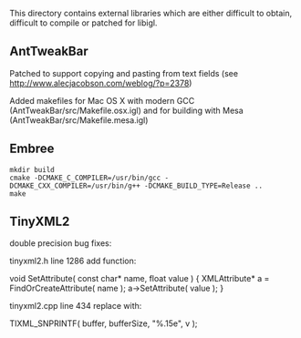 This directory contains external libraries which are either difficult to
obtain, difficult to compile or patched for libigl.

## AntTweakBar
Patched to support copying and pasting from text fields (see
http://www.alecjacobson.com/weblog/?p=2378)

Added makefiles for Mac OS X with modern GCC (AntTweakBar/src/Makefile.osx.igl)
and for building with Mesa (AntTweakBar/src/Makefile.mesa.igl)


## Embree

    mkdir build
    cmake -DCMAKE_C_COMPILER=/usr/bin/gcc -DCMAKE_CXX_COMPILER=/usr/bin/g++ -DCMAKE_BUILD_TYPE=Release ..
    make

## TinyXML2
double precision bug fixes:

tinyxml2.h line 1286 add function:

void SetAttribute( const char* name, float value ) {
	XMLAttribute* a = FindOrCreateAttribute( name );
	a->SetAttribute( value );
}

tinyxml2.cpp line 434 replace with:

TIXML_SNPRINTF( buffer, bufferSize, "%.15e", v );

